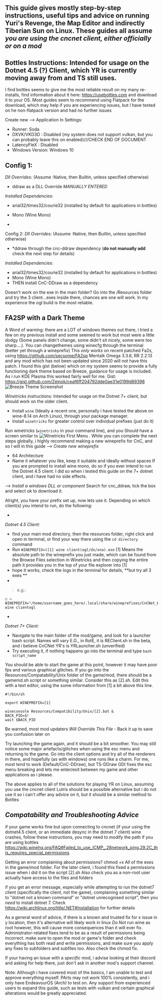 This guide gives mostly step-by-step instructions, useful tips and advice on running Yuri's Revenge, the Map Editor and indirectly Tiberian Sun on Linux.
These guides all assume *you are using the cncnet client, either officially or on a mod*
--
Bottles Instructions: Intended for usage on the Dotnet 4.5 (?) Client, which YR is currently moving away from and TS still uses.
--
I find bottles seems to give me the most reliable result on my many re-installs, find information about it here: https://usebottles.com and download it to your OS.
Most guides seem to recommend using Flatpack for the download, which may help if you are experiencing issues, but I have tested on he non-flatpack version and had no further issues

Create new --> Application
In Settings:
- Runner: Soda
- DXVK/VKD3D : Disabled (my system does not support vulkan, but you can probably leave this on enabled)///CHECK END OF DOCUMENT
- LatencyFleX : Disabled
- Windows Version: Windows 10

Config 1:
-
*Dll Overrides:*  (Assume :Native, then Builtin, unless specified otherwise)
- ddraw as a DLL Override *MANUALLY ENTERED*

*Installed Dependencies:*
- arial32/times32/courie32 (installed by default for applications in bottles)
- Mono (Wine Mono)

-
Config 2:
*Dll Overrides:*  (Assume :Native, then Builtin, unless specified otherwise)
- *ddraw through the cnc-ddraw dependency (**do not manually add** check the next step for details)

*Installed Dependencies:*
- arial32/times32/courie32 (installed by default for applications in bottles)
- Mono (Wine Mono)
- THEN install CnC-DDraw as a dependency

Doesn't work on the exe in the main folder?
Go into the /Resources folder and try the 3 client...exes inside there, chances are one will work. In my experience the ogl build is the most reliable.


**FA2SP with a Dark Theme**
--
A Word of warning: there are a LOT of windows themes out there, i tried a few on my previous install and some seemed to work but most were a little dodgy (Some panels didn't change, some didn't sit nicely, some were too sharp....). You can changethemes using winecfg through the terminal (better yet through a wineprefix)
This *only works* on recent patched Fa2s, using https://github.com/secsome/FA2sp 
Mentalk Omega 3.3.6, RR 2.2.13 and any mod which has not been updated since 2020 will not have this patch.
I found this gist (below) which on my system seems to provide a fully functioning dark theme based on Breeze, guidance for usage is included. As i run KDE Plasma this worked fairly well for me.
Gist:   https://gist.github.com/Zeinok/ceaf6ff204792dde0ae31e0199d89398
![Breeze Theme Screenshot](/Assets/breeze_fa2.png)


*Winetricks instructions:* Intended for usage on the Dotnet 7+ client, but should work on the older client.

- Install `wine` (Ideally a recent one, personally i have tested the above on wine-8.14 on Arch Linux), through your package manager.
- Install `winetricks` for greater control over individual prefixes (just do it)

Run winetricks (`winetricks` in your command line), and you Should have a screen similar to ![Winetricks First Menu](/Assets/winetricks_1.png) .
While you can complete the next steps globally, i highly recommend making a new wineprefix for CnC, and so I will in this guide
--> *Create new wineprefix*
- 64 Architecture
-  Name it whatever you like, keep it suitable and ideally without spaces
If you are prompted to install wine mono, do so if you ever intend to run the Dotnet 4.5 client. I did so when i tested this guide on the 7+ dotnet client, and i have had no side effects.

--> *Install a windows DLL or component*
Search for cnc_ddraw, tick the box and select ok to download it. 

Alright, you have your prefix set up, now lets use it. Depending on which client(s) you intend to run, do the following:



-
*Dotnet 4.5 Client:*
- find your main mod directory, then the resources folder, right click and open in terminal, or find your way there using the `cd directory` command
- Run `WINEPREFIX=([1] wine client(ogl/dx/xna).exe`
[1] Means the absolute path to the wineprefix you just made, which can be found from the Browse Files selection in Winetricks and then copying the entire path it provides you in the top of your file explorer into [1]
- hope it works, check the logs in the terminal for details, **but try all 3 exes **
- 
> e.g.:
```
○ → WINEPREFIX="/home/username_goes_here/.local/share/wineprefixes/CnCNet_Winetricks/" wine clientogl
```



-
*Dotnet 7+ Client:*
 - Navigate to the main folder of the mod/game, and look for a launcher bash script. Names will vary
E.G., in RotE, it is REClient.sh in the beta, and i believe CnCNet YR's is YRLauncher.sh (unverified)
- Try executing it, if nothing happens go into the terminal and type `bash script_name`


You should be able to start the game at this point, however it may have poor fps and various graphical glitches.
If you go into the Resources/Compatability/Unix folder of the game/mod, there should be a gamemd.sh script or something similar. Consider this as [2].sh.  Edit this with a text editor, using the some information from [1] a bit above this line.
```
#!/bin/sh

export WINEPREFIX=[1]

wineconsole Resources/Compatibility/Unix/[2].bat &
BACK_PID=$!
wait $BACK_PID
```
Be warned, most mod updaters *Will Override This File* - Back it up to save you confusion later on


Try launching the game again, and it should be a bit smoother. 
You may still notice some major artefacts/glitches when using the esc menu and returning to the game. Go into the client options and try all of the renderers in there, and hopefully (as with windows) one runs like a charm. For me, most tend to work (Default/CnC-DDraw), but TS-DDraw GDI fixes the esc menu breaking and lets me enter/exit between my game and other applications as i please.

The above applies to all of the solutions for playing YR on Linux, assuming you use the cncnet client
Lutris should be a possible alternative but i do not use it so i can't offer any advice on it, but it should be a similar method to Bottles

*Compatability and Troubleshooting Advice*
--
if your game works fine but upon connecting to cncnet (if your using the dotnet4.5 client, or an immediate desync in the dotnet 7 client) wine crashes, follow these instructions, you may need to modify the path if you are using bottles https://wiki.winehq.org/FAQ#Failed_to_use_ICMP_.28network_ping.29.2C_this_requires_special_permissions

Getting an error complaining about permissions?
chmod +x All of the exes in the game/mod folder. For the later client, i found this fixed a permissions issue when i did it on the script [2].sh
Also check you as a non-root user actually have access to the files and folders

if you get an error message, especially while attempting to run the dotnet7 client (specifically the client, not the game), complaining something similar to "dotnet not a known command" or "dotnet unrecognised script", then you *need* to install dotnet 7. Check https://wiki.archlinux.org/title/.NET#Installation for further details

As a general word of advice, if there is a known and trusted fix for x issue in y location, then it's alternative will likely work in linux
*Do Not* run wine as root however, this will cause more consequences than it will ever fix. Administrator-related fixes tend to be as a result of permissions being incorrect. make sure to open the mod or game's folder and check everything has both read and write permissions, and make sure you apply any fixes to subfolders and subfiles too. Also check the chmod fix.

If your having an issue with a *specific* mod, i advise looking at their discord and asking for help there, just don't ask in another mod's support channel.



Note: Although i have covered most of the *basics*, I am unable to test and approve everything myself. PArts may not work 100% consistently, and i only have EndeavourOS (Arch) to test on.
Any support from experienced users to expand this guide, such as tests with vulkan and certain graphical alterations would be greatly appreciated.
